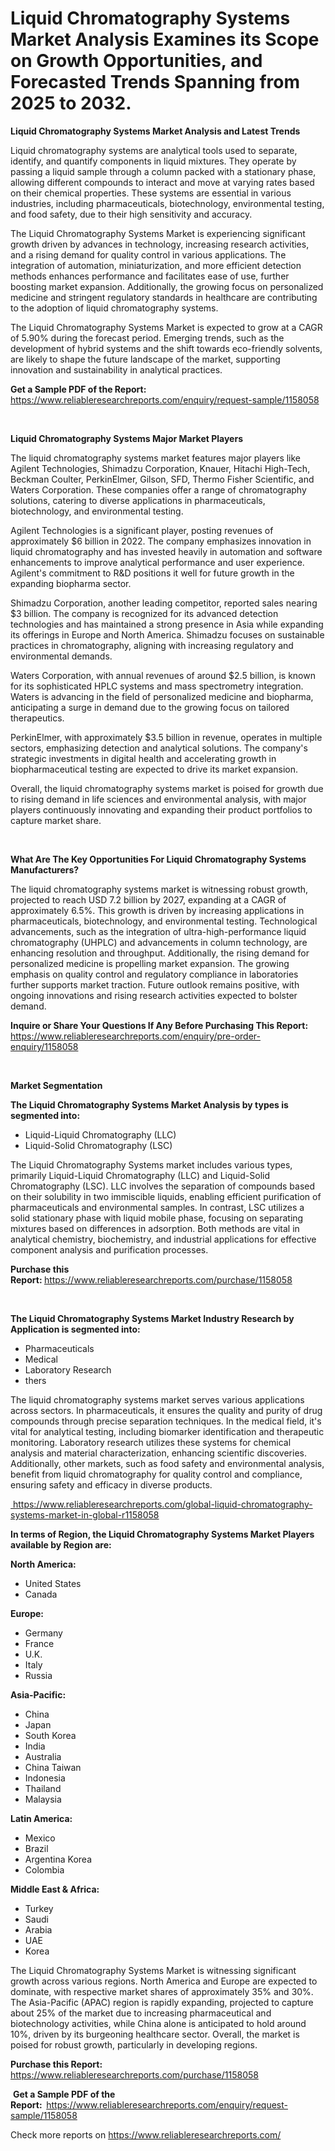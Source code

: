 <p><h1>Liquid Chromatography Systems Market Analysis Examines its Scope on Growth Opportunities, and Forecasted Trends Spanning from 2025 to 2032.</h1></p><p><strong>Liquid Chromatography Systems Market Analysis and Latest Trends</strong></p>
<p><p>Liquid chromatography systems are analytical tools used to separate, identify, and quantify components in liquid mixtures. They operate by passing a liquid sample through a column packed with a stationary phase, allowing different compounds to interact and move at varying rates based on their chemical properties. These systems are essential in various industries, including pharmaceuticals, biotechnology, environmental testing, and food safety, due to their high sensitivity and accuracy.</p><p>The Liquid Chromatography Systems Market is experiencing significant growth driven by advances in technology, increasing research activities, and a rising demand for quality control in various applications. The integration of automation, miniaturization, and more efficient detection methods enhances performance and facilitates ease of use, further boosting market expansion. Additionally, the growing focus on personalized medicine and stringent regulatory standards in healthcare are contributing to the adoption of liquid chromatography systems. </p><p>The Liquid Chromatography Systems Market is expected to grow at a CAGR of 5.90% during the forecast period. Emerging trends, such as the development of hybrid systems and the shift towards eco-friendly solvents, are likely to shape the future landscape of the market, supporting innovation and sustainability in analytical practices.</p></p>
<p><strong>Get a Sample PDF of the Report:&nbsp;</strong> <a href="https://www.reliableresearchreports.com/enquiry/request-sample/1158058?utm_campaign=3086&utm_medium=2&utm_source=Github&utm_content=ia&utm_term=08042025&utm_id=liquid-chromatography-systems">https://www.reliableresearchreports.com/enquiry/request-sample/1158058</a></p>
<p>&nbsp;</p>
<p><strong>Liquid Chromatography Systems Major Market Players</strong></p>
<p><p>The liquid chromatography systems market features major players like Agilent Technologies, Shimadzu Corporation, Knauer, Hitachi High-Tech, Beckman Coulter, PerkinElmer, Gilson, SFD, Thermo Fisher Scientific, and Waters Corporation. These companies offer a range of chromatography solutions, catering to diverse applications in pharmaceuticals, biotechnology, and environmental testing.</p><p>Agilent Technologies is a significant player, posting revenues of approximately $6 billion in 2022. The company emphasizes innovation in liquid chromatography and has invested heavily in automation and software enhancements to improve analytical performance and user experience. Agilent's commitment to R&D positions it well for future growth in the expanding biopharma sector.</p><p>Shimadzu Corporation, another leading competitor, reported sales nearing $3 billion. The company is recognized for its advanced detection technologies and has maintained a strong presence in Asia while expanding its offerings in Europe and North America. Shimadzu focuses on sustainable practices in chromatography, aligning with increasing regulatory and environmental demands.</p><p>Waters Corporation, with annual revenues of around $2.5 billion, is known for its sophisticated HPLC systems and mass spectrometry integration. Waters is advancing in the field of personalized medicine and biopharma, anticipating a surge in demand due to the growing focus on tailored therapeutics.</p><p>PerkinElmer, with approximately $3.5 billion in revenue, operates in multiple sectors, emphasizing detection and analytical solutions. The company's strategic investments in digital health and accelerating growth in biopharmaceutical testing are expected to drive its market expansion.</p><p>Overall, the liquid chromatography systems market is poised for growth due to rising demand in life sciences and environmental analysis, with major players continuously innovating and expanding their product portfolios to capture market share.</p></p>
<p>&nbsp;</p>
<p><strong>What Are The Key Opportunities For Liquid Chromatography Systems Manufacturers?</strong></p>
<p><p>The liquid chromatography systems market is witnessing robust growth, projected to reach USD 7.2 billion by 2027, expanding at a CAGR of approximately 6.5%. This growth is driven by increasing applications in pharmaceuticals, biotechnology, and environmental testing. Technological advancements, such as the integration of ultra-high-performance liquid chromatography (UHPLC) and advancements in column technology, are enhancing resolution and throughput. Additionally, the rising demand for personalized medicine is propelling market expansion. The growing emphasis on quality control and regulatory compliance in laboratories further supports market traction. Future outlook remains positive, with ongoing innovations and rising research activities expected to bolster demand.</p></p>
<p><strong>Inquire or Share Your Questions If Any Before Purchasing This Report:</strong> <a href="https://www.reliableresearchreports.com/enquiry/pre-order-enquiry/1158058?utm_campaign=3086&utm_medium=2&utm_source=Github&utm_content=ia&utm_term=08042025&utm_id=liquid-chromatography-systems">https://www.reliableresearchreports.com/enquiry/pre-order-enquiry/1158058</a></p>
<p>&nbsp;</p>
<p><strong>Market Segmentation</strong></p>
<p><strong>The Liquid Chromatography Systems Market Analysis by types is segmented into:</strong></p>
<p><ul><li>Liquid-Liquid Chromatography (LLC)</li><li>Liquid-Solid Chromatography (LSC)</li></ul></p>
<p><p>The Liquid Chromatography Systems market includes various types, primarily Liquid-Liquid Chromatography (LLC) and Liquid-Solid Chromatography (LSC). LLC involves the separation of compounds based on their solubility in two immiscible liquids, enabling efficient purification of pharmaceuticals and environmental samples. In contrast, LSC utilizes a solid stationary phase with liquid mobile phase, focusing on separating mixtures based on differences in adsorption. Both methods are vital in analytical chemistry, biochemistry, and industrial applications for effective component analysis and purification processes.</p></p>
<p><strong>Purchase this Report:&nbsp;</strong><a href="https://www.reliableresearchreports.com/purchase/1158058?utm_campaign=3086&utm_medium=2&utm_source=Github&utm_content=ia&utm_term=08042025&utm_id=liquid-chromatography-systems">https://www.reliableresearchreports.com/purchase/1158058</a></p>
<p>&nbsp;</p>
<p><strong>The Liquid Chromatography Systems Market Industry Research by Application is segmented into:</strong></p>
<p><ul><li>Pharmaceuticals</li><li>Medical</li><li>Laboratory Research</li><li>thers</li></ul></p>
<p><p>The liquid chromatography systems market serves various applications across sectors. In pharmaceuticals, it ensures the quality and purity of drug compounds through precise separation techniques. In the medical field, it's vital for analytical testing, including biomarker identification and therapeutic monitoring. Laboratory research utilizes these systems for chemical analysis and material characterization, enhancing scientific discoveries. Additionally, other markets, such as food safety and environmental analysis, benefit from liquid chromatography for quality control and compliance, ensuring safety and efficacy in diverse products.</p></p>
<p><a href="https://www.reliableresearchreports.com/global-liquid-chromatography-systems-market-in-global-r1158058?utm_campaign=3086&utm_medium=2&utm_source=Github&utm_content=ia&utm_term=08042025&utm_id=liquid-chromatography-systems">&nbsp;https://www.reliableresearchreports.com/global-liquid-chromatography-systems-market-in-global-r1158058</a></p>
<p><strong>In terms of Region, the Liquid Chromatography Systems Market Players available by Region are:</strong></p>
<p>
    <p> <strong> North America: </strong>
        <ul>
            <li>United States</li>
            <li>Canada</li>
        </ul>
        </p> 
    <p> <strong> Europe: </strong>
        <ul>
            <li>Germany</li>
            <li>France</li>
            <li>U.K.</li>
            <li>Italy</li>
            <li>Russia</li>
        </ul>
        </p> 
    <p> <strong> Asia-Pacific: </strong>
        <ul>
            <li>China</li>
            <li>Japan</li>
            <li>South Korea</li>
            <li>India</li>
            <li>Australia</li>
            <li>China Taiwan</li>
            <li>Indonesia</li>
            <li>Thailand</li>
            <li>Malaysia</li>
        </ul>
        </p> 
    <p> <strong> Latin America: </strong>
        <ul>
            <li>Mexico</li>
            <li>Brazil</li>
            <li>Argentina Korea</li>
            <li>Colombia</li>
        </ul>
        </p> 
    <p> <strong> Middle East & Africa: </strong>
        <ul>
            <li>Turkey</li>
            <li>Saudi</li>
            <li>Arabia</li>
            <li>UAE</li>
            <li>Korea</li>
        </ul>
    </p>
    </p>
<p><p>The Liquid Chromatography Systems Market is witnessing significant growth across various regions. North America and Europe are expected to dominate, with respective market shares of approximately 35% and 30%. The Asia-Pacific (APAC) region is rapidly expanding, projected to capture about 25% of the market due to increasing pharmaceutical and biotechnology activities, while China alone is anticipated to hold around 10%, driven by its burgeoning healthcare sector. Overall, the market is poised for robust growth, particularly in developing regions.</p></p>
<p><strong>Purchase this Report: </strong><a href="https://www.reliableresearchreports.com/purchase/1158058?utm_campaign=3086&utm_medium=2&utm_source=Github&utm_content=ia&utm_term=08042025&utm_id=liquid-chromatography-systems">https://www.reliableresearchreports.com/purchase/1158058</a></p>
<p>&nbsp;<strong>Get a Sample PDF of the Report:&nbsp;&nbsp;</strong><a href="https://www.reliableresearchreports.com/enquiry/request-sample/1158058?utm_campaign=3086&utm_medium=2&utm_source=Github&utm_content=ia&utm_term=08042025&utm_id=liquid-chromatography-systems">https://www.reliableresearchreports.com/enquiry/request-sample/1158058</a></p>
<p><strong></strong></p>
<p>Check more reports on <a href="https://www.reliableresearchreports.com/?utm_campaign=3086&utm_medium=2&utm_source=Github&utm_content=ia&utm_term=08042025&utm_id=liquid-chromatography-systems">https://www.reliableresearchreports.com/</a></p>